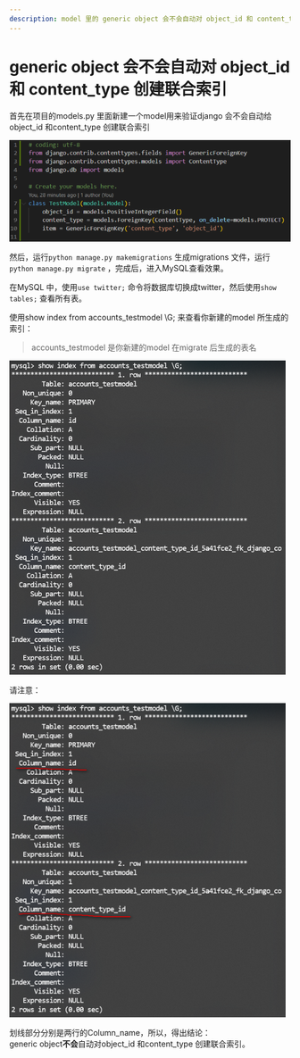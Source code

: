 ```yaml
---
description: model 里的 generic object 会不会自动对 object_id 和 content_type 创建联合索引
---
```


# generic object 会不会自动对 object\_id 和 content\_type 创建联合索引

首先在项目的models.py 里面新建一个model用来验证django 会不会自动给object\_id 和content\_type 创建联合索引

![models.py](.gitbook/assets/tu-pian-%20%2817%29.png)



然后，运行`python manage.py makemigrations` 生成migrations 文件，运行`python manage.py migrate` ，完成后，进入MySQL查看效果。

在MySQL 中，使用`use twitter;` 命令将数据库切换成twitter，然后使用`show tables;` 查看所有表。

使用show index from accounts\_testmodel \G; 来查看你新建的model 所生成的索引：

> accounts\_testmodel 是你新建的model 在migrate 后生成的表名

![mysql](.gitbook/assets/tu-pian-%20%2814%29.png)

请注意：

![mysql](.gitbook/assets/tu-pian-%20%2816%29.png)

划线部分分别是两行的Column\_name，所以，得出结论：  
generic object**不会**自动对object\_id 和content\_type 创建联合索引。





